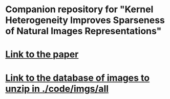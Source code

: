 # Companion repository for "Kernel Heterogeneity Improves Sparseness of Natural Images Representations"
# [Link to the paper](https://iopscience.iop.org/article/10.1088/2634-4386/ad5d0f)
# [Link to the database of images to unzip in ./code/imgs/all](https://figshare.com/articles/media/HD_natural_images_database_for_sparse_coding/24167265/1)
